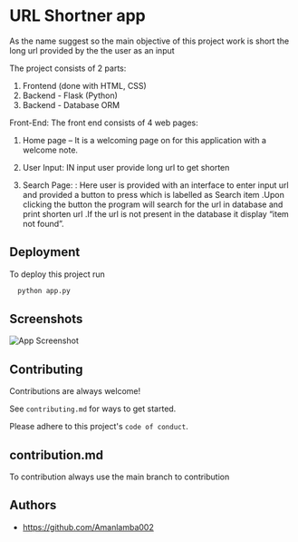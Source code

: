 
# URL Shortner app

As the name suggest so the  main objective of this project work is short the long url provided by the the user as an input 

The project consists of 2 parts: 
1. Frontend (done with HTML, CSS) 
2. Backend - Flask (Python) 
3. Backend - Database ORM 

Front-End: 
The front end consists of 4 web pages: 
1. Home page – It is a welcoming page on for this application with a welcome note.

2. User Input: IN input user provide long url to get shorten 

 
3. Search Page: : Here user is provided with an interface to enter input url and provided a button to press which is labelled as Search item .Upon clicking the button the program will search for the url in database and print shorten url .If the url is not present in the database it display “item not found”. 
## Deployment

To deploy this project run

```bash
  python app.py
```


## Screenshots

![App Screenshot](https://drive.google.com/file/d/1KQcZwa6BAm0vIWtHd6MifQDvzoyWhWoG/view?usp=share_link)



## Contributing

Contributions are always welcome!

See `contributing.md` for ways to get started.

Please adhere to this project's `code of conduct`.


## contribution.md

To contribution always use the main branch to contribution
## Authors

- https://github.com/Amanlamba002

